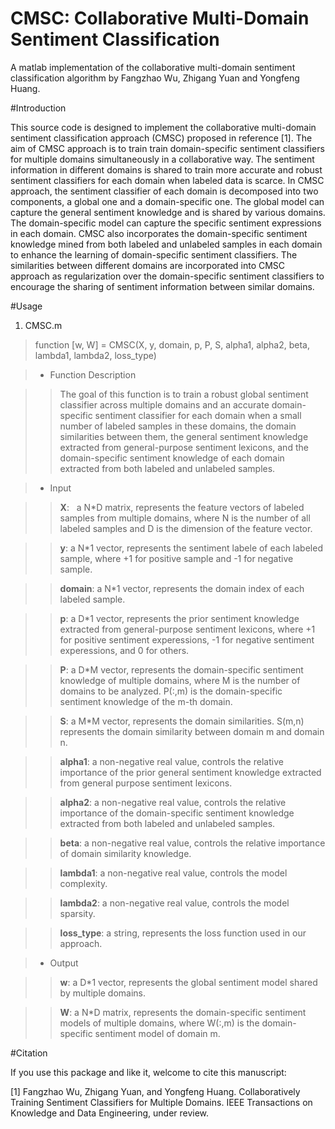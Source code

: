 # CMSC: Collaborative Multi-Domain Sentiment Classification

A matlab implementation of the collaborative multi-domain sentiment classification algorithm by Fangzhao Wu, Zhigang Yuan and Yongfeng Huang.

#Introduction

This source code is designed to implement the collaborative multi-domain sentiment classification approach (CMSC) proposed in reference [1]. The aim of CMSC approach is to train train domain-specific sentiment classifiers for multiple domains simultaneously in a collaborative way. The sentiment information in different domains is shared to train more accurate and robust sentiment classifiers for each domain when labeled data is scarce. In CMSC approach, the sentiment classifier of each domain is decomposed into two components, a global one and a domain-specific one. The global model can capture the general sentiment knowledge and is shared by various domains. The domain-specific model can capture the specific sentiment expressions in each domain. CMSC also incorporates the domain-specific sentiment knowledge mined from both labeled and unlabeled samples in each domain to enhance the learning of domain-specific sentiment classifiers. The similarities between different domains are incorporated into CMSC approach as regularization over the domain-specific sentiment classifiers to encourage the sharing of sentiment information between similar domains.


#Usage

1. CMSC.m

>	function [w, W] = CMSC(X, y, domain, p, P, S, alpha1, alpha2, beta, lambda1, lambda2, loss_type) 


>+ Function Description

>>The goal of this function is to train a robust global sentiment classifier across multiple domains and an accurate domain-specific sentiment classifier for each domain when a small number of labeled samples in these domains,  the domain similarities between them, the general sentiment knowledge extracted from general-purpose sentiment lexicons, and the domain-specific sentiment knowledge of each domain extracted from both labeled and unlabeled samples.

>+ Input

>>**X**:   a N*D matrix, represents the feature vectors of labeled samples from multiple domains, where N is the number of all labeled samples and D is the dimension of the feature vector.

>>**y**:   a N*1 vector, represents the sentiment labele of each labeled sample, where +1 for positive sample and -1 for negative sample.

>>**domain**:   a N*1 vector, represents the domain index of each labeled sample.

>>**p**:	a D*1 vector, represents the prior sentiment knowledge extracted from general-purpose sentiment lexicons, where +1 for positive sentiment experessions, -1 for negative sentiment experessions, and 0 for others.

>>**P**:	a D*M vector, represents the domain-specific sentiment knowledge of multiple domains, where M is the number of domains to be analyzed. P(:,m) is the domain-specific sentiment knowledge of the m-th domain.

>>**S**:    a M*M vector, represents the domain similarities. S(m,n) represents the domain similarity between domain m and domain n.

>>**alpha1**:  a non-negative real value, controls the relative importance of the prior general sentiment knowledge extracted from general purpose sentiment lexicons.

>>**alpha2**:  a non-negative real value, controls the relative importance of the domain-specific sentiment knowledge extracted from both labeled and unlabeled samples.

>>**beta**: a non-negative real value, controls the relative importance of domain similarity knowledge.

>>**lambda1**:  a non-negative real value, controls the model complexity.

>>**lambda2**:  a non-negative real value, controls the model sparsity.

>>**loss_type**:  a string, represents the loss function used in our approach.

>+ Output

>>**w**: a D*1 vector, represents the global sentiment model shared by multiple domains.

>>**W**: a N*D matrix, represents the domain-specific sentiment models of multiple domains, where W(:,m) is the domain-specific sentiment model of domain m. 


#Citation

If you use this package and like it, welcome to cite this manuscript:

[1] Fangzhao Wu, Zhigang Yuan, and Yongfeng Huang. Collaboratively Training Sentiment Classifiers for Multiple Domains. IEEE Transactions on Knowledge and Data Engineering, under review.

